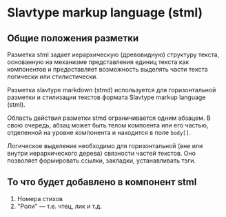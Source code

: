 # Slavtype markup language (stml)

## Общие положения разметки

Разметка stml задает иерархическую (древовидную) структуру текста, основанную на механизме представления единиц текста как компонентов и предоставляет возможность выделять части текста логически или стилистически.

Разметка slavtype markdown (stmd) используется для горизонтальной разметки и стилизации текстов формата Slavtype markup language (stml).

Область действия разметки stmd ограничивается одним абзацем. В свою очередь, абзац может быть телом компоента или его частью, отделенной на уровне компонента и находится в поле `body[]`.

Логическое выделение необходимо для горизонтальной (вне или внутри иерархического дерева) связности частей текстов. Оно позволяет формировать ссылки, закладки, устанавливать тэги.

## То что будет добавлено в компонент stml

1) Номера стихов
2) "Роли" — т.е. чтец, лик и т.д.
